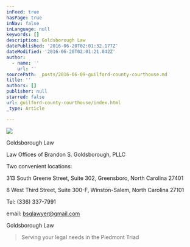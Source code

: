 ```yaml
---
inFeed: true
hasPage: true
inNav: false
inLanguage: null
keywords: []
description: Goldsborough Law
datePublished: '2016-06-20T02:01:32.177Z'
dateModified: '2016-06-20T02:01:21.042Z'
author:
  - name: ''
    url: ''
sourcePath: _posts/2016-06-09-guilford-county-courthouse.md
title: ''
authors: []
publisher: null
starred: false
url: guilford-county-courthouse/index.html
_type: Article

---
```

![](https://the-grid-user-content.s3-us-west-2.amazonaws.com/6bba34f7-6dd6-400e-8f0c-23dc0e58215f.jpg)

Goldsborough Law

Law Offices of Brandon S. Goldsborough, PLLC

Two convenient locations:

313 South Greene Street, Suite 302, Greensboro, North Carolina 27401

8 West Third Street, Suite 300-F, Winston-Salem, North Carolina 27101

Tel: (336) 337-7991

email: bsglawyer@gmail.com

Goldsborough Law

> Serving your legal needs in the Piedmont Triad
